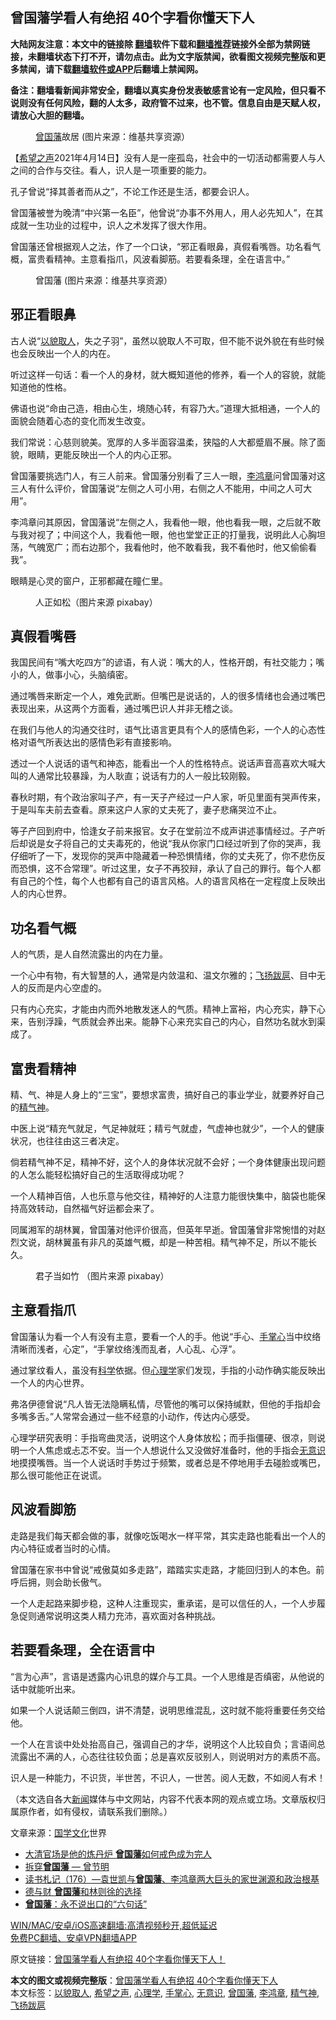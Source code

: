  <h2>曾国藩学看人有绝招 40个字看你懂天下人</h2> <p class="notice"><b>大陆网友注意：本文中的链接除 <a href="https://github.com/bannedbook/fanqiang" >翻墙</a>软件下载和<a href="https://github.com/killgcd/justmysocks/blob/master/README.md">翻墙推荐</a>链接外全部为禁网链接，未翻墙状态下打不开，请勿点击。此为文字版禁闻，欲看图文视频完整版和更多禁闻，请下载<a href="https://github.com/bannedbook/fanqiang">翻墙软件或APP</a>后翻墙上禁闻网。</p><p>备注：翻墙看新闻非常安全，翻墙以真实身份发表敏感言论有一定风险，但只看不说则没有任何风险，翻的人太多，政府管不过来，也不管。信息自由是天赋人权，请放心大胆的翻墙。</b></p>  <div class="entry"> <figure> <p><figcaption><a href="https://www.bannedbook.org/bnews/tag/%e6%9b%be%e5%9b%bd%e8%97%a9/" class="st_tag internal_tag" rel="tag" title="标签 曾国藩 下的日志">曾国藩</a>故居 (图片来源：维基共享资源）</figcaption></figure> <p>【<span class='wp_keywordlink_affiliate'><a href="https://www.soundofhope.org" title="希望之声" target="_blank">希望之声</a></span>2021年4月14日】没有人是一座孤岛，社会中的一切活动都需要人与人之间的合作与交往。看人，识人是一项重要的能力。</p> <p>孔子曾说“择其善者而从之”，不论工作还是生活，都要会识人。</p> <p>曾国藩被誉为晚清“中兴第一名臣”，他曾说“办事不外用人，用人必先知人”，在其成就一生功业的过程中，识人之术发挥了很大作用。</p> <p>曾国藩还曾根据观人之法，作了一个口诀，“邪正看眼鼻，真假看嘴唇。功名看气概，富贵看精神。主意看指爪，风波看脚筋。若要看条理，全在语言中。”</p> <figure><figcaption> 曾国藩 (图片来源：维基共享资源）</figcaption></figure> <h2>邪正看眼鼻</h2> <p>古人说“<a href="https://www.bannedbook.org/bnews/tag/%E4%BB%A5%E8%B2%8C%E5%8F%96%E4%BA%BA/" class="st_tag internal_tag" rel="tag" title="标签 以貌取人 下的日志">以貌取人</a>，失之子羽”，虽然以貌取人不可取，但不能不说外貌在有些时候也会反映出一个人的内在。</p> <p>听过这样一句话：看一个人的身材，就大概知道他的修养，看一个人的容貌，就能知道他的性格。</p> <p>佛语也说“命由己造，相由心生，境随心转，有容乃大。”道理大抵相通，一个人的面貌会随着心态的变化而发生改变。</p> <p>我们常说：心慈则貌美。宽厚的人多半面容温柔，狭隘的人大都蹙眉不展。除了面貌，眼睛，更能反映出一个人的内心正邪。</p> <p>曾国藩要挑选门人，有三人前来。曾国藩分别看了三人一眼，<a href="https://www.bannedbook.org/bnews/tag/%e6%9d%8e%e9%b8%bf%e7%ab%a0/" class="st_tag internal_tag" rel="tag" title="标签 李鸿章 下的日志">李鸿章</a>问曾国藩对这三人有什么评价，曾国藩说“左侧之人可小用，右侧之人不能用，中间之人可大用”。</p> <p>李鸿章问其原因，曾国藩说“左侧之人，我看他一眼，他也看我一眼，之后就不敢与我对视了；中间这个人，我看他一眼，他也堂堂正正的打量我，说明此人心胸坦荡，气魄宽广；而右边那个，我看他时，他不敢看我，我不看他时，他又偷偷看我”。</p>  <p>眼睛是心灵的窗户，正邪都藏在瞳仁里。</p> <figure><figcaption> 人正如松（图片来源 pixabay）</figcaption></figure> <h2>真假看嘴唇</h2> <p>我国民间有“嘴大吃四方”的谚语，有人说：嘴大的人，性格开朗，有社交能力；嘴小的人，做事小心，头脑缜密。</p> <p>通过嘴唇来断定一个人，难免武断。但嘴巴是说话的，人的很多情绪也会通过嘴巴表现出来，从这两个方面看，通过嘴巴识人并非无稽之谈。</p> <p>在我们与他人的沟通交往时，语气比语言更具有个人的感情色彩，一个人的心态性格对语气所表达出的感情色彩有直接影响。</p> <p>透过一个人说话的语气和神态，能看出一个人的性格特点。说话声音高喜欢大喊大叫的人通常比较暴躁，为人耿直；说话有力的人一般比较刚毅。</p> <p>春秋时期，有个政治家叫子产，有一天子产经过一户人家，听见里面有哭声传来，于是叫车夫前去查看。原来这户人家的丈夫死了，妻子悲痛哭泣不止。</p> <p>等子产回到府中，恰逢女子前来报官。女子在堂前泣不成声讲述事情经过。子产听后却说是女子将自己的丈夫毒死的，他说“我从你家门口经过听到了你的哭声，我仔细听了一下，发现你的哭声中隐藏着一种恐惧情绪，你的丈夫死了，你不悲伤反而恐惧，这不合常理”。听过这里，女子不再狡辩，承认了自己的罪行。每个人都有自己的个性，每个人也都有自己的语言风格。人的语言风格在一定程度上反映出人的内心世界。</p> <h2>功名看气概</h2> <p>人的气质，是人自然流露出的内在力量。</p> <p>一个心中有物，有大智慧的人，通常是内敛温和、温文尔雅的；<a href="https://www.bannedbook.org/bnews/tag/%E9%A3%9E%E6%89%AC%E8%B7%8B%E6%89%88/" class="st_tag internal_tag" rel="tag" title="标签 飞扬跋扈 下的日志">飞扬跋扈</a>、目中无人的反而是内心空虚的。</p> <p>只有内心充实，才能由内而外地散发迷人的气质。精神上富裕，内心充实，静下心来，告别浮躁，气质就会养出来。能静下心来充实自己的内心，自然功名就水到渠成了。</p>  <h2>富贵看精神</h2> <p>精、气、神是人身上的“三宝”，要想求富贵，搞好自己的事业学业，就要养好自己的<a href="https://www.bannedbook.org/bnews/tag/%E7%B2%BE%E6%B0%94%E7%A5%9E/" class="st_tag internal_tag" rel="tag" title="标签 精气神 下的日志">精气神</a>。</p> <p>中医上说“精充气就足，气足神就旺；精亏气就虚，气虚神也就少”，一个人的健康状况，也往往由这三者决定。</p> <p>倘若精气神不足，精神不好，这个人的身体状况就不会好；一个身体健康出现问题的人怎么能轻松搞好自己的生活取得成功呢？</p> <p>一个人精神百倍，人也乐意与他交往，精神好的人注意力能很快集中，脑袋也能保持高效转动，自然福气好运都会来了。</p> <p>同属湘军的胡林翼，曾国藩对他评价很高，但英年早逝。曾国藩曾非常惋惜的对赵烈文说，胡林翼虽有非凡的英雄气概，却是一种苦相。精气神不足，所以不能长久。</p> <figure><figcaption> 君子当如竹 （图片来源 pixabay）</figcaption></figure> <h2>主意看指爪</h2> <p>曾国藩认为看一个人有没有主意，要看一个人的手。他说“手心、<a href="https://www.bannedbook.org/bnews/tag/%E6%89%8B%E6%8E%8C%E5%BF%83/" class="st_tag internal_tag" rel="tag" title="标签 手掌心 下的日志">手掌心</a>当中纹络清晰而浅者，心定”，“手掌纹络浅而乱者，人心乱、心浮”。</p> <p>通过掌纹看人，虽没有<span class='wp_keywordlink'><a href="https://www.bannedbook.org/forum11/topic309.html" title="禁片：“科学”的棍子" target="_blank">科学</a></span>依据。但<a href="https://www.bannedbook.org/bnews/tag/%e5%bf%83%e7%90%86%e5%ad%a6/" class="st_tag internal_tag" rel="tag" title="标签 心理学 下的日志">心理学</a>家们发现，手指的小动作确实能反映出一个人的内心世界。</p> <p>弗洛伊德曾说“凡人皆无法隐瞒私情，尽管他的嘴可以保持缄默，但他的手指却会多嘴多舌。”人常常会通过一些不经意的小动作，传达内心感受。</p> <p>心理学研究表明：手指弯曲灵活，说明这个人身体放松；而手指僵硬、很凉，则说明一个人焦虑或忐忑不安。当一个人想说什么又没做好准备时，他的手指会<a href="https://www.bannedbook.org/bnews/tag/%E6%97%A0%E6%84%8F%E8%AF%86/" class="st_tag internal_tag" rel="tag" title="标签 无意识 下的日志">无意识</a>地摸摸嘴唇。当一个人说话时手势过于频繁，或者总是不停地用手去碰脸或嘴巴，那么很可能他正在说谎。</p> <h2>风波看脚筋</h2> <p>走路是我们每天都会做的事，就像吃饭喝水一样平常，其实走路也能看出一个人的内心特征或者当时的心情。</p>  <p>曾国藩在家书中曾说“戒傲莫如多走路”，踏踏实实走路，才能回归到人的本色。前呼后拥，则会助长傲气。</p> <p>一个人走起路来脚步稳，这种人注重现实，重承诺，是可以信任的人，一个人步履急促则通常说明这类人精力充沛，喜欢面对各种挑战。</p> <h2>若要看条理，全在语言中</h2> <p>“言为心声”，言语是透露内心讯息的媒介与工具。一个人思维是否缜密，从他说的话中就能听出来。</p> <p>如果一个人说话颠三倒四，讲不清楚，说明思维混乱，这时就不能将重要任务交给他。</p> <p>一个人在言谈中处处抬高自己，强调自己的才华，说明这个人比较自负；言语间总流露出不满的人，心态往往较负面；总是喜欢反驳别人，则说明对方的素质不高。</p> <p>识人是一种能力，不识货，半世苦，不识人，一世苦。阅人无数，不如阅人有术！</p> <p>（本文选自各大<span class='wp_keywordlink_affiliate'><a href="https://www.bannedbook.org/" title="新闻">新闻</a></span>媒体与中文网站，内容不代表本网的观点或立场。文章版权归属原作者，如有侵权，请联系我们删除。）</p> <p>文章来源：<span class='wp_keywordlink'><a href="https://www.bannedbook.org/forum24/" title="国学传统文化禁书" target="_blank">国学文化</a></span>世界</p> <ul class='op-related-articles' title='相关阅读'> <li><a href='https://www.bannedbook.org/bnews/lishi/20210402/1517835.html' target='_blank'>大清官场是他的炼丹炉 <b>曾国藩</b>如何戒色成为完人</a></li> <li><a href='https://www.bannedbook.org/bnews/comments/20210331/1516389.html' target='_blank'>拆穿<b>曾国藩</b> — 曾节明</a></li> <li><a href='https://www.bannedbook.org/bnews/bannedvideo/20210202/1480079.html' target='_blank'>读书札记（176）—袁世凯与<b>曾国藩</b>、李鸿章两大巨头的家世渊源和政治根基</a></li> <li><a href='https://www.bannedbook.org/bnews/tculture/20210103/1460202.html' target='_blank'>德与财 <b>曾国藩</b>和林则徐的选择</a></li> <li><a href='https://www.bannedbook.org/bnews/lifebaike/20201227/1455810.html' target='_blank'><b>曾国藩</b>：永不说出口的“六句话”</a></li> </ul> <p class="texttj"> <a href="https://github.com/bannedbook/fanqiang/wiki/V2ray%E6%9C%BA%E5%9C%BA" target="_blank">WIN/MAC/安卓/iOS高速翻墙:高清视频秒开,超低延迟</a><br/> <a href="https://github.com/bannedbook/fanqiang/wiki/%E7%A6%81%E9%97%BB%E7%BD%91%E5%AE%89%E5%8D%93%E7%BF%BB%E5%A2%99%E6%96%B0%E9%97%BBAPP" target="_blank">免费PC翻墙、安卓VPN翻墙APP</a></p><p>原文链接：<a class="src_link"  href="https://www.soundofhope.org/post/244272" target="_blank">曾国藩学看人有绝招 40个字看你懂天下人！</a></p> <a name='sharetosocial'></a>       <div><b>本文的图文或视频完整版</b>：<a href='https://www.bannedbook.org/bnews/comments/20210414/1526269.html'>曾国藩学看人有绝招 40个字看你懂天下人</a></div>  </div><!--END ENTRY--> <div class="postfooter"> <div>本文标签：<a href="https://www.bannedbook.org/bnews/tag/%E4%BB%A5%E8%B2%8C%E5%8F%96%E4%BA%BA/" rel="tag">以貌取人</a>, <a href="https://www.bannedbook.org/bnews/tag/%e5%b8%8c%e6%9c%9b%e4%b9%8b%e5%a3%b0/" rel="tag">希望之声</a>, <a href="https://www.bannedbook.org/bnews/tag/%e5%bf%83%e7%90%86%e5%ad%a6/" rel="tag">心理学</a>, <a href="https://www.bannedbook.org/bnews/tag/%E6%89%8B%E6%8E%8C%E5%BF%83/" rel="tag">手掌心</a>, <a href="https://www.bannedbook.org/bnews/tag/%E6%97%A0%E6%84%8F%E8%AF%86/" rel="tag">无意识</a>, <a href="https://www.bannedbook.org/bnews/tag/%e6%9b%be%e5%9b%bd%e8%97%a9/" rel="tag">曾国藩</a>, <a href="https://www.bannedbook.org/bnews/tag/%e6%9d%8e%e9%b8%bf%e7%ab%a0/" rel="tag">李鸿章</a>, <a href="https://www.bannedbook.org/bnews/tag/%E7%B2%BE%E6%B0%94%E7%A5%9E/" rel="tag">精气神</a>, <a href="https://www.bannedbook.org/bnews/tag/%E9%A3%9E%E6%89%AC%E8%B7%8B%E6%89%88/" rel="tag">飞扬跋扈</a></div>  </div><!--END POSTFOOTER--> 